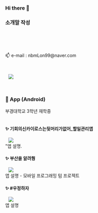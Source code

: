 ### Hi there 👋


<h3>
 소개말 작성</br></br>

</h3>
</br>
</br>

<p align="left">📫 e-mail : nbmLon99@naver.com </p></br>

<p align="left"><a href="링크"><img src="http://img.shields.io/badge/💻 Blog-655ced?style=for-the-badge&color=5FC397" style="height : auto; margin-left : 10px; margin-right : 10px;"/></a></p>



 
</br>
<h3>📱 App (Android) </h3>
부경대학교 3학년 재학중
</br>
</br>
 <h4>✨ 기회의신카이로스는뒷머리가없어_할일관리앱</h4> 
 <a href="링크"><img src="http://img.shields.io/badge/kairos_github-655ced?style=social&logo=github&color=informational" style="height : auto; margin-left : 10px; margin-right : 10px;"/>
</a>
 </br>
"앱 설명. 


  <h4>✨ 부산을 알려줭</h4> 
<a href="링크"><img src="http://img.shields.io/badge/mobile_programming_github-655ced?style=social&logo=github&color=informational" style="height : auto; margin-left : 10px; margin-right : 10px;"/>
</a>
 </br>
앱 설명 - 모바일 프로그래밍 텀 프로젝트
</br>

 <h4>✨ #우정하자</h4> 
<a href="링크"><img src="http://img.shields.io/badge/Campair_github-655ced?style=social&logo=github&color=informational" style="height : auto; margin-left : 10px; margin-right : 10px;"/>
</a>
 </br>
앱 설명
</br>
</br>

 
<br></br>




<!--
**nbmLon99/nbmLon99** is a ✨ _special_ ✨ repository because its `README.md` (this file) appears on your GitHub profile.

Here are some ideas to get you started:

- 🔭 I’m currently working on ...
- 🌱 I’m currently learning ...
- 👯 I’m looking to collaborate on ...
- 🤔 I’m looking for help with ...
- 💬 Ask me about ...
- 📫 How to reach me: ...
- 😄 Pronouns: ...
- ⚡ Fun fact: ...
-->

